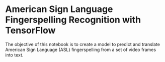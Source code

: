 # American Sign Language Fingerspelling Recognition with TensorFlow

The objective of this notebook is to create a model to predict and translate American Sign Language (ASL) fingerspelling from a set of video frames into text.